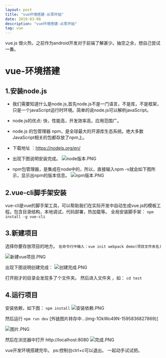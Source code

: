 ```yaml
---
layout: post
title: "vue环境搭建-从零开始"
date: 2019-03-08 
description: "vue环境搭建-从零开始"
tag: vue
---
```


vue.js 很火热，之前作为android开发对于前端了解甚少。抽空之余，想自己尝试一番。
# vue-环境搭建
## 1.安装node.js
- 我们需要知道什么是node.js,首先node.js不是一门语言，不是库，不是框架，只是一个javaScript运行时环境。简单的说node.js可以解析javaScript。
- node.js的优点: 快，性能高，开发效率高，应用范围广。
- node.js 的包管理器 npm，是全球最大的开源库生态系统。绝大多数JavaScript相关的包都存放了npm上。
- 下载地址 ：https://nodejs.org/en/
- 出现下图说明安装完成。
![node版本.PNG](https://imgconvert.csdnimg.cn/aHR0cHM6Ly91cGxvYWQtaW1hZ2VzLmppYW5zaHUuaW8vdXBsb2FkX2ltYWdlcy80ODMwNjY0LWJhYWRkYmVmODFlMDI4YWYuUE5H?x-oss-process=image/format,png)

- npm包管理器，是集成在node中的，所以，直接输入npm -v就会如下图所示，显示出npm的版本信息。
![npm版本.PNG](https://imgconvert.csdnimg.cn/aHR0cHM6Ly91cGxvYWQtaW1hZ2VzLmppYW5zaHUuaW8vdXBsb2FkX2ltYWdlcy80ODMwNjY0LWRiY2Q1ZmJmNDBhYWNhOWIuUE5H?x-oss-process=image/format,png)

## 2.vue-cli脚手架安装
vue-cli是vue的脚手架工具，可以帮助我们在实际开发中自动生成vue.js的模板工程。包含目录结构，本地调试，代码部署，热加载等。
全局安装脚手架：
``
npm install -g vue-cli
``
## 3.新建项目
选择你要存放项目的地方。
``
在命令行中输入：vue init webpack demo(项目文件夹名)
``

![新建vue项目.PNG](https://imgconvert.csdnimg.cn/aHR0cHM6Ly91cGxvYWQtaW1hZ2VzLmppYW5zaHUuaW8vdXBsb2FkX2ltYWdlcy80ODMwNjY0LTkyMWQzMTc3NzAxODMyNjguUE5H?x-oss-process=image/format,png)


出现下图说明创建完成：
![创建完成.PNG](https://imgconvert.csdnimg.cn/aHR0cHM6Ly91cGxvYWQtaW1hZ2VzLmppYW5zaHUuaW8vdXBsb2FkX2ltYWdlcy80ODMwNjY0LTYzNWEyY2U2NTg1OWY2NDguUE5H?x-oss-process=image/format,png)

打开刚才的目录会发现多了个文件夹。
然后进入文件夹 ，如：
``
 cd test  
``

## 4.运行项目
安装依赖，如下图：
``
npm install
``
![安装依赖.PNG](https://imgconvert.csdnimg.cn/aHR0cHM6Ly91cGxvYWQtaW1hZ2VzLmppYW5zaHUuaW8vdXBsb2FkX2ltYWdlcy80ODMwNjY0LTAzMWUwNWFlMTJhOTY2MjcuUE5H?x-oss-process=image/format,png)

然后运行
``
npm run dev
``
[外链图片转存中...(img-1OkWo49N-1595836827869)]

![图片.PNG](https://imgconvert.csdnimg.cn/aHR0cHM6Ly91cGxvYWQtaW1hZ2VzLmppYW5zaHUuaW8vdXBsb2FkX2ltYWdlcy80ODMwNjY0LTllZWQwMTBjYWJmYTI0NjQuUE5H?x-oss-process=image/format,png)

然后在浏览器中打开 http://localhost:8080
![完成.PNG](https://imgconvert.csdnimg.cn/aHR0cHM6Ly91cGxvYWQtaW1hZ2VzLmppYW5zaHUuaW8vdXBsb2FkX2ltYWdlcy80ODMwNjY0LThmZGZmMjAwNjViZTQ0MmYuUE5H?x-oss-process=image/format,png)

vue开发环境搭建完毕。
ps:控制台ctrl+c可以退出。
一起动手试试把。







